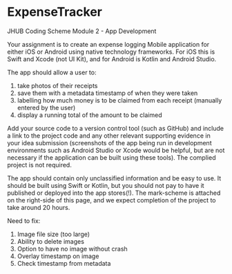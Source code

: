 # ExpenseTracker
JHUB Coding Scheme Module 2 - App Development

Your assignment is to create an expense logging Mobile application for either iOS or Android using native technology frameworks. For iOS this is Swift and Xcode (not UI Kit), and for Android is Kotlin and Android Studio.

The app should allow a user to:

1. take photos of their receipts
2. save them with a metadata timestamp of when they were taken
3. labelling how much money is to be claimed from each receipt (manually entered by the user)
4. display a running total of the amount to be claimed
 

Add your source code to a version control tool (such as GitHub) and include a link to the project code and any other relevant supporting evidence in your idea submission (screenshots of the app being run in development environments such as Android Studio or Xcode would be helpful, but are not necessary if the application can be built using these tools). The complied project is not required.

The app should contain only unclassified information and be easy to use. It should be built using Swift or Kotlin, but you should not pay to have it published or deployed into the app stores(!). The mark-scheme is attached on the right-side of this page, and we expect completion of the project to take around 20 hours.


Need to fix:

1. Image file size (too large)
2. Ability to delete images
3. Option to have no image without crash
4. Overlay timestamp on image
5. Check timestamp from metadata
